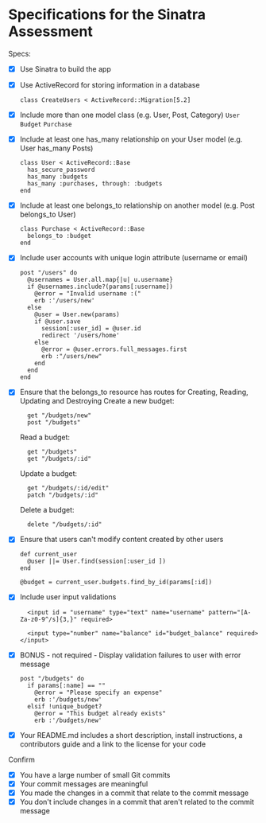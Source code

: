 # Specifications for the Sinatra Assessment

Specs:
- [x] Use Sinatra to build the app
- [x] Use ActiveRecord for storing information in a database
    ```
    class CreateUsers < ActiveRecord::Migration[5.2]
    ```
- [x] Include more than one model class (e.g. User, Post, Category)
    `User` `Budget` `Purchase`
- [x] Include at least one has_many relationship on your User model (e.g. User has_many Posts)
    ```
    class User < ActiveRecord::Base
      has_secure_password
      has_many :budgets
      has_many :purchases, through: :budgets
    end
    ```
- [x] Include at least one belongs_to relationship on another model (e.g. Post belongs_to User)
    ```
    class Purchase < ActiveRecord::Base
      belongs_to :budget
    end
    ```
- [x] Include user accounts with unique login attribute (username or email)
    ```
    post "/users" do
      @usernames = User.all.map{|u| u.username}
      if @usernames.include?(params[:username])
        @error = "Invalid username :("
        erb :'/users/new'
      else
        @user = User.new(params)
        if @user.save
          session[:user_id] = @user.id
          redirect '/users/home'
        else
          @error = @user.errors.full_messages.first
          erb :"/users/new"
        end
      end
    end
    ```
- [x] Ensure that the belongs_to resource has routes for Creating, Reading, Updating and Destroying
    Create a new budget:
    ```
      get "/budgets/new"
      post "/budgets"
    ```
    Read a budget:
    ```
      get "/budgets"
      get "/budgets/:id"
    ```
    Update a budget:
    ```
      get "/budgets/:id/edit"
      patch "/budgets/:id"
    ```
    Delete a budget:
    ```
      delete "/budgets/:id"
    ```

- [x] Ensure that users can't modify content created by other users
    ```
    def current_user
      @user ||= User.find(session[:user_id ])
    end

    @budget = current_user.budgets.find_by_id(params[:id])
    ```
- [x] Include user input validations
    ```
      <input id = "username" type="text" name="username" pattern="[A-Za-z0-9^/s]{3,}" required>

      <input type="number" name="balance" id="budget_balance" required></input>
    ```
- [x] BONUS - not required - Display validation failures to user with error message
    ```
    post "/budgets" do
      if params[:name] == ""
        @error = "Please specify an expense"
        erb :'/budgets/new'
      elsif !unique_budget?
        @error = "This budget already exists"
        erb :'/budgets/new'
    ```
- [X] Your README.md includes a short description, install instructions, a contributors guide and a link to the license for your code

Confirm
- [x] You have a large number of small Git commits
- [x] Your commit messages are meaningful
- [x] You made the changes in a commit that relate to the commit message
- [x] You don't include changes in a commit that aren't related to the commit message
